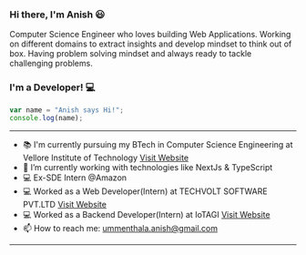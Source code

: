 
### Hi there, I'm Anish 😃

Computer Science Engineer who loves building Web Applications. Working on different domains to extract insights and develop mindset to think out of box. Having problem solving mindset and always ready to tackle challenging problems.

### I'm a Developer! 💻

```javascript
var name = "Anish says Hi!";
console.log(name);
```
---
- 📚 I'm currently pursuing my BTech in Computer Science Engineering at Vellore Institute of Technology [Visit Website](https://vit.ac.in/ "VIT")
- 🧠 I’m currently working with technologies like NextJs & TypeScript
- 💻 Ex-SDE Intern @Amazon
- 💻 Worked as a Web Developer(Intern) at TECHVOLT SOFTWARE PVT.LTD [Visit Website](https://www.techvoltcoimbatore.com/)
- 💻 Worked as a Backend Developer(Intern) at IoTAGI [Visit Website](https://www.linkedin.com/company/iotagi)
- 📫 How to reach me: ummenthala.anish@gmail.com
---
